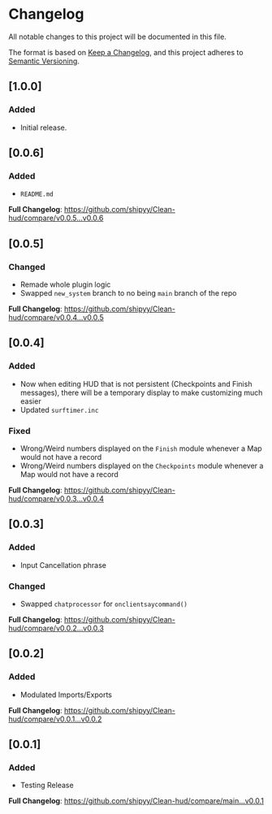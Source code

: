# Changelog
All notable changes to this project will be documented in this file.

The format is based on [Keep a Changelog](https://keepachangelog.com/en/1.0.0/),
and this project adheres to [Semantic Versioning](https://semver.org/spec/v2.0.0.html).

## [1.0.0]

### Added

- Initial release.

## [0.0.6]

### Added

- `README.md`

**Full Changelog**: https://github.com/shipyy/Clean-hud/compare/v0.0.5...v0.0.6


## [0.0.5]

### Changed

- Remade whole plugin logic
- Swapped `new_system` branch to no being `main` branch of the repo

**Full Changelog**: https://github.com/shipyy/Clean-hud/compare/v0.0.4...v0.0.5

## [0.0.4]

### Added

- Now when editing HUD that is not persistent (Checkpoints and Finish messages), there will be a temporary display to make customizing much easier
- Updated `surftimer.inc`

### Fixed

- Wrong/Weird numbers displayed on the `Finish` module whenever a Map would not have a record
- Wrong/Weird numbers displayed on the `Checkpoints` module whenever a Map would not have a record

**Full Changelog**: https://github.com/shipyy/Clean-hud/compare/v0.0.3...v0.0.4

## [0.0.3]

### Added

- Input Cancellation phrase

### Changed

- Swapped `chatprocessor` for `onclientsaycommand()`

**Full Changelog**: https://github.com/shipyy/Clean-hud/compare/v0.0.2...v0.0.3

## [0.0.2]

### Added

- Modulated Imports/Exports

**Full Changelog**: https://github.com/shipyy/Clean-hud/compare/v0.0.1...v0.0.2


## [0.0.1]

### Added

- Testing Release

**Full Changelog**: https://github.com/shipyy/Clean-hud/compare/main...v0.0.1
